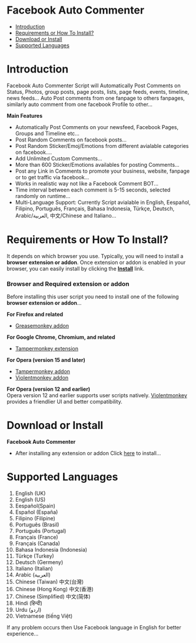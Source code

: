 Facebook Auto Commenter
============================
- [Introduction](#introduction)
- [Requirements or How To Install?](#requirements-or-how-to-install)
- [Download or Install](#download-or-install)
- [Supported Languages](#supported-languages)

Introduction
============
Facebook Auto Commenter Script will Automatically Post Comments on Status, Photos, group posts, page posts, lists, page feeds, events, timeline, news feeds... Auto Post comments from one fanpage to others fanpages, similarly auto comment from one facebook Profile to other...

<b>Main Features</b>

- Automatically Post Comments on your newsfeed, Facebook Pages, Groups and Timeline etc...
- Post Random Comments on facebook posts...
- Post Random Sticker/Emoj/Emotions from different avialable categories on facebook....
- Add Unlimited Custom Comments...
- More than 600 Sticker/Emotions availables for posting Comments...
- Post any Link in Comments to promote your business, website, fanpage or to get traffic via facebook...
- Works in realistic way not like a Facebook Comment BOT...
- Time interval between each comment is 5-15 seconds, selected randomly on runtime...
- Multi-Language Support: Currently Script avialable in English, Eespañol, Filipino, Português, Français, Bahasa Indonesia, Türkçe, Deutsch, Arabic/العربية, 中文/Chinese and Italiano...

Requirements or How To Install?
==============================
It depends on which browser you use. Typically, you will need to install a <b>browser extension or addon</b>.
Once extension or addon is enabled in your browser, you can easily install by clicking the  <b>[Install](#download-or-install)</b> link.

<h3>Browser and Required extension or addon</h3>
Before installing this user script you need to install one of the following <b>browser extension or addon</b>...

<b>For Firefox and related</b>
  - [Greasemonkey addon](https://addons.mozilla.org/en-us/firefox/addon/greasemonkey)

<b>For Google Chrome, Chromium, and related</b>
  - [Tampermonkey extension](https://chrome.google.com/webstore/detail/tampermonkey/dhdgffkkebhmkfjojejmpbldmpobfkfo) <br>

<b>For Opera (version 15 and later)</b>
  - [Tampermonkey addon](https://addons.opera.com/en/extensions/details/tampermonkey-beta)<br>
  - [Violentmonkey addon](https://addons.opera.com/en/extensions/details/violent-monkey)

<b>For Opera (version 12 and earlier)</b><br>
Opera version 12 and earlier supports user scripts natively. [Violentmonkey](https://addons.opera.com/en/extensions/details/violent-monkey) provides a friendlier UI and better compatibility.

Download or Install
===================
<b>Facebook Auto Commenter</b>
- After installing any extension or addon Click [here](https://raw.githubusercontent.com/ZiaUrR3hman/FacebookAutoCommenter/master/FacebookAutoComment.user.js) to install...


Supported Languages
===================
1.	English (UK)<br>
2.	English (US)<br>
3.	Eespañol(Spain)<br>
4.	Español (España)<br>
5.	Filipino (Filipine)<br>
6.	Português (Brasil)<br>
7.	Português (Portugal)<br>
8.	Français (France)<br>
9.	Français (Canada)<br>
10.	Bahasa Indonesia (Indonesia)<br>
11.	Türkçe (Turkey)<br>
12.	Deutsch (Germeny)<br>
13.	Italiano (Italian)<br>
14.	Arabic (العربية)<br>
15.	Chinese (Taiwan) 中文(台灣)<br>
16.	Chinese (Hong Kong) 中文(香港)<br>
17.	Chinese (Simplified) 中文(简体)<br>
18.	Hindi (हिन्दी) <br>
19.	Urdu (اردو)<br>
20.	Vietnamese (tiếng Việt)<br>


If any problem occurs then Use Facebook language in English for better experience...